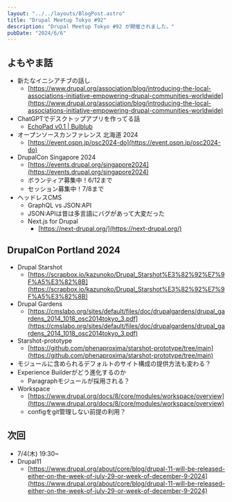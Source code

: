 ```yaml
---
layout: "../../layouts/BlogPost.astro"
title: "Drupal Meetup Tokyo #92"
description: "Drupal Meetup Tokyo #92 が開催されました。"
pubDate: "2024/6/6"
---
```


## よもやま話

- 新たなイニシアチブの話し
    - [https://www.drupal.org/association/blog/introducing-the-local-associations-initiative-empowering-drupal-communities-worldwide](https://www.drupal.org/association/blog/introducing-the-local-associations-initiative-empowering-drupal-communities-worldwide)
- ChatGPTでデスクトップアプリを作ってる話
    - [EchoPad v0.1 | Bulblub](https://www.bulblub.com/2024/05/echopad-v0.1/)
- オープンソースカンファレンス 北海道 2024
    - [https://event.ospn.jp/osc2024-do](https://event.ospn.jp/osc2024-do)
- DrupalCon Singapore 2024
    - [https://events.drupal.org/singapore2024](https://events.drupal.org/singapore2024)
    - ボランティア募集中！6/12まで
    - セッション募集中！7/8まで
- ヘッドレスCMS
    - GraphQL vs JSON:API
    - JSON:APIは昔は多言語にバグがあって大変だった
    - Next.js for Drupal
        - [https://next-drupal.org/](https://next-drupal.org/)

## DrupalCon Portland 2024

- Drupal Starshot
    - [https://scrapbox.io/kazunoko/Drupal_Starshot%E3%82%92%E7%9F%A5%E3%82%8B](https://scrapbox.io/kazunoko/Drupal_Starshot%E3%82%92%E7%9F%A5%E3%82%8B)
- Drupal Gardens
    - [https://cmslabo.org/sites/default/files/doc/drupalgardens/drupal_gardens_2014_1018_osc2014tokyo_3.pdf](https://cmslabo.org/sites/default/files/doc/drupalgardens/drupal_gardens_2014_1018_osc2014tokyo_3.pdf)
- Starshot-prototype
    - [https://github.com/phenaproxima/starshot-prototype/tree/main](https://github.com/phenaproxima/starshot-prototype/tree/main)
- モジュールに含められるデフォルトのサイト構成の提供方法も変わる？
- Experience Builderがどう進化するのか
    - Paragraphモジュールが採用される？
- Workspace
    - [https://www.drupal.org/docs/8/core/modules/workspace/overview](https://www.drupal.org/docs/8/core/modules/workspace/overview)
    - configをgit管理しない前提の利用？

## 次回

- 7/4(木) 19:30~
- Drupal11
    - [https://www.drupal.org/about/core/blog/drupal-11-will-be-released-either-on-the-week-of-july-29-or-week-of-december-9-2024](https://www.drupal.org/about/core/blog/drupal-11-will-be-released-either-on-the-week-of-july-29-or-week-of-december-9-2024)